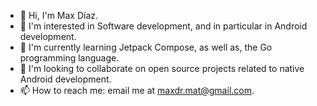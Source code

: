 - 👋 Hi, I'm Max Díaz.
- 👀 I'm interested in Software development, and in particular in Android development.
- 🌱 I'm currently learning Jetpack Compose, as well as, the Go programming language.
- 💞️ I'm looking to collaborate on open source projects related to native Android development.
- 📫 How to reach me: email me at maxdr.mat@gmail.com.

<!---
XamDR/XamDR is a ✨ special ✨ repository because its `README.md` (this file) appears on your GitHub profile.
You can click the Preview link to take a look at your changes.
--->
